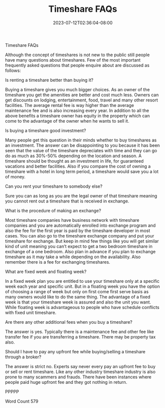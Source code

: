 ﻿---
title: "Timeshare FAQs"
date: 2023-07-12T02:36:04-08:00
description: "Time-Share Investments Tips for Web Success"
featured_image: "/images/Time-Share Investments.jpg"
tags: ["Time Share Investments"]
---

Timeshare FAQs

Although the concept of timeshares is not new to the public still people have many questions about timeshares. Few of the most important frequently asked questions that people enquire about are discussed as follows:

Is renting a timeshare better than buying it?

Buying a timeshare gives you much bigger choices. As an owner of the timeshare you get the amenities are better and cost much less. Owners can get discounts on lodging, entertainment, food, travel and many other resort facilities. The average rental fee is way higher than the average maintenance fee and is also increasing every year. In addition to all the above benefits a timeshare owner has equity in the property which can come to the advantage of the owner when he wants to sell it.

Is buying a timeshare good investment?

Many people get this question in their minds whether to buy timeshares as an investment. The answer can be disappointing to you because it has been seen that the value of the timeshare depreciates with time and they can go do as much as 30%-50% depending on the location and season. A timeshare should be thought as an investment in life, for guaranteed vacations and better facilities. Also if you compare the cost of owning a timeshare with a hotel in long term period, a timeshare would save you a lot of money.

Can you rent your timeshare to somebody else? 

Sure you can as long as you are the legal owner of that timeshare meaning you cannot rent out a timeshare that is received in exchange.

What is the procedure of making an exchange?

Most timeshare companies have business network with timeshare companies and you are automatically enrolled into exchange program and also the fee for the first year is paid by the timeshare developer in most cases. You can also go to the timeshare exchange company and put your timeshare for exchange. But keep in mind few things like you will get similar kind of unit meaning you can’t expect to get a two bedroom timeshare in exchange of a one bedroom. Also plan in advance if you plan to exchange timeshare as it may take a while depending on the availability. Also remember there is a fee for exchanging timeshares.

What are fixed week and floating week?

In a fixed week plan you are entitled to use your timeshare only at a specific week each year and specific unit. But in a floating week you have the option of choosing a range of week but only on first come first serve basis as many owners would like to do the same thing. The advantage of a fixed week is that your timeshare week is assured and also the unit you want. While floating week is advantageous to people who have schedule conflicts with fixed unit timeshare.

Are there any other additional fees when you buy a timeshare?

The answer is yes. Typically there is a maintenance fee and other fee like transfer fee if you are transferring a timeshare. There may be property tax also.

Should I have to pay any upfront fee while buying/selling a timeshare through a broker?

The answer is strict no. Experts say never every pay an upfront fee to buy or sell or rent timeshare. Like any other industry timeshare industry is also prone to many scammers and frauds. There have been instances where people paid huge upfront fee and they got nothing in return.

PPPPP

Word Count 579








